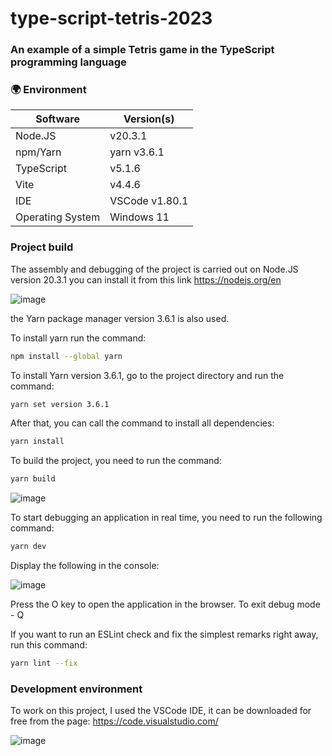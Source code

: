 # type-script-tetris-2023
### An example of a simple Tetris game in the TypeScript programming language

### 🌍 Environment
| Software	| Version(s)
| --- | ---
| Node.JS	| v20.3.1
| npm/Yarn	| yarn v3.6.1
| TypeScript | v5.1.6
| Vite | v4.4.6
| IDE | VSCode v1.80.1
| Operating System	| Windows 11

### Project build

The assembly and debugging of the project is carried out on Node.JS version 20.3.1
you can install it from this link <https://nodejs.org/en>

![image](https://github.com/Axelweaver/type-script-arcanoid-2023/assets/15805062/e873c0ae-0fd1-4b62-84b3-15d70c6d1066)


the Yarn package manager version 3.6.1 is also used.

To install yarn run the command:
```bash
npm install --global yarn
```

To install Yarn version 3.6.1, go to the project directory and run the command:
```bash
yarn set version 3.6.1
```

After that, you can call the command to install all dependencies:
```bash
yarn install
```

To build the project, you need to run the command:

```bash
yarn build
```
![image](https://github.com/Axelweaver/type-script-arcanoid-2023/assets/15805062/d0d1911d-2b76-4f0e-8348-31b6d09b8ca9)


To start debugging an application in real time, you need to run the following command:
```bash
yarn dev
```
Display the following in the console:

![image](https://github.com/Axelweaver/type-script-arcanoid-2023/assets/15805062/01723161-0584-4107-a5d6-2071f38dff97)

Press the O key to open the application in the browser.
To exit debug mode - Q

If you want to run an ESLint check and fix the simplest remarks right away, run this command:

```bash
yarn lint --fix
```

### Development environment

To work on this project, I used the VSСode IDE, it can be downloaded for free from the page: <https://code.visualstudio.com/>

![image](https://github.com/Axelweaver/type-script-arcanoid-2023/assets/15805062/a0b1ecb8-220c-406d-a663-7cf9686c7e31)

